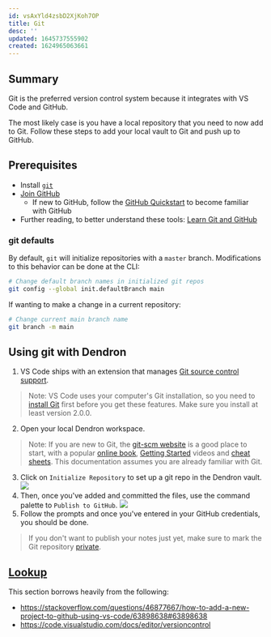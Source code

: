 ```yaml
---
id: vsAxYld4zsbD2XjKoh7OP
title: Git
desc: ''
updated: 1645737555902
created: 1624965063661
---
```


## Summary

Git is the preferred version control system because it integrates with VS Code and GitHub. 

The most likely case is you have a local repository that you need to now add to Git. Follow these steps to add your local vault to Git and push up to GitHub. 

## Prerequisites

- Install [`git`](https://git-scm.com/download)
- [Join GitHub](https://github.com/join)
  - If new to GitHub, follow the [GitHub Quickstart](https://docs.github.com/en/get-started/quickstart) to become familiar with GitHub
- Further reading, to better understand these tools: [Learn Git and GitHub](https://developer.mozilla.org/en-US/docs/Learn/Tools_and_testing/GitHub)

### git defaults

By default, `git` will initialize repositories with a `master` branch. Modifications to this behavior can be done at the CLI:

```sh
# Change default branch names in initialized git repos
git config --global init.defaultBranch main
```

If wanting to make a change in a current repository:

```sh
# Change current main branch name
git branch -m main
```

## Using git with Dendron

1. VS Code ships with an extension that manages [Git source control support](https://code.visualstudio.com/docs/editor/versioncontrol). 
> Note: VS Code uses your computer's Git installation, so you need to [install Git](https://git-scm.com/download) first before you get these features. Make sure you install at least version 2.0.0.
2. Open your local Dendron workspace. 
> Note: If you are new to Git, the [git-scm website](https://git-scm.com/doc) is a good place to start, with a popular [online book](https://git-scm.com/book), [Getting Started](https://git-scm.com/video/what-is-git) videos and [cheat sheets](https://github.github.com/training-kit/downloads/github-git-cheat-sheet.pdf). This documentation assumes you are already familiar with Git. 
3. Click on `Initialize Repository` to set up a git repo in the Dendron vault. 
![](/assets/images/2021-06-29-16-52-17.png)
4. Then, once you've added and committed the files, use the command palette to `Publish to GitHub`. 
![](/assets/images/2021-06-29-16-56-34.png)
5. Follow the prompts and once you've entered in your GitHub credentials, you should be done. 
> If you don't want to publish your notes just yet, make sure to mark the Git repository [private](https://docs.github.com/en/github/administering-a-repository/managing-repository-settings/setting-repository-visibility#changing-a-repositorys-visibility).


## [Lookup](https://handbook.dendron.so/notes/b89ba854-72fb-4ebc-a8a0-55960b89e9dc.html#lookup)

This section borrows heavily from the following:
- <https://stackoverflow.com/questions/46877667/how-to-add-a-new-project-to-github-using-vs-code/63898638#63898638>
- <https://code.visualstudio.com/docs/editor/versioncontrol>
